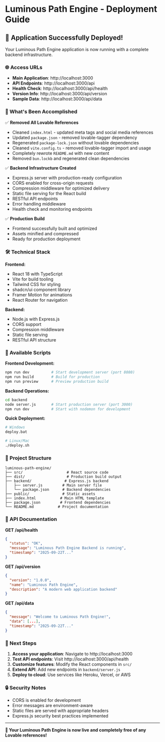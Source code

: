 # Luminous Path Engine - Deployment Guide

## 🎉 Application Successfully Deployed!

Your Luminous Path Engine application is now running with a complete backend infrastructure.

### 🌐 Access URLs

- **Main Application**: http://localhost:3000
- **API Endpoints**: http://localhost:3000/api
- **Health Check**: http://localhost:3000/api/health
- **Version Info**: http://localhost:3000/api/version
- **Sample Data**: http://localhost:3000/api/data

### 🚀 What's Been Accomplished

✅ **Removed All Lovable References**
- Cleaned `index.html` - updated meta tags and social media references
- Updated `package.json` - removed lovable-tagger dependency
- Regenerated `package-lock.json` without lovable dependencies
- Cleaned `vite.config.ts` - removed lovable-tagger import and usage
- Completely rewrote `README.md` with new content
- Removed `bun.lockb` and regenerated clean dependencies

✅ **Backend Infrastructure Created**
- Express.js server with production-ready configuration
- CORS enabled for cross-origin requests
- Compression middleware for optimized delivery
- Static file serving for the React build
- RESTful API endpoints
- Error handling middleware
- Health check and monitoring endpoints

✅ **Production Build**
- Frontend successfully built and optimized
- Assets minified and compressed
- Ready for production deployment

### 🛠 Technical Stack

**Frontend:**
- React 18 with TypeScript
- Vite for build tooling
- Tailwind CSS for styling
- shadcn/ui component library
- Framer Motion for animations
- React Router for navigation

**Backend:**
- Node.js with Express.js
- CORS support
- Compression middleware
- Static file serving
- RESTful API structure

### 🔧 Available Scripts

**Frontend Development:**
```bash
npm run dev          # Start development server (port 8080)
npm run build        # Build for production
npm run preview      # Preview production build
```

**Backend Operations:**
```bash
cd backend
node server.js       # Start production server (port 3000)
npm run dev          # Start with nodemon for development
```

**Quick Deployment:**
```bash
# Windows
deploy.bat

# Linux/Mac
./deploy.sh
```

### 📁 Project Structure

```
luminous-path-engine/
├── src/                    # React source code
├── dist/                   # Production build output
├── backend/               # Express.js backend
│   ├── server.js         # Main server file
│   └── package.json      # Backend dependencies
├── public/               # Static assets
├── index.html           # Main HTML template
├── package.json         # Frontend dependencies
└── README.md           # Project documentation
```

### 🌟 API Documentation

**GET /api/health**
```json
{
  "status": "OK",
  "message": "Luminous Path Engine Backend is running",
  "timestamp": "2025-09-22T..."
}
```

**GET /api/version**
```json
{
  "version": "1.0.0",
  "name": "Luminous Path Engine",
  "description": "A modern web application backend"
}
```

**GET /api/data**
```json
{
  "message": "Welcome to Luminous Path Engine!",
  "data": [...],
  "timestamp": "2025-09-22T..."
}
```

### 🚀 Next Steps

1. **Access your application**: Navigate to http://localhost:3000
2. **Test API endpoints**: Visit http://localhost:3000/api/health
3. **Customize features**: Modify the React components in `src/`
4. **Extend API**: Add new endpoints in `backend/server.js`
5. **Deploy to cloud**: Use services like Heroku, Vercel, or AWS

### 🔒 Security Notes

- CORS is enabled for development
- Error messages are environment-aware
- Static files are served with appropriate headers
- Express.js security best practices implemented

---

**🎯 Your Luminous Path Engine is now live and completely free of any Lovable references!**